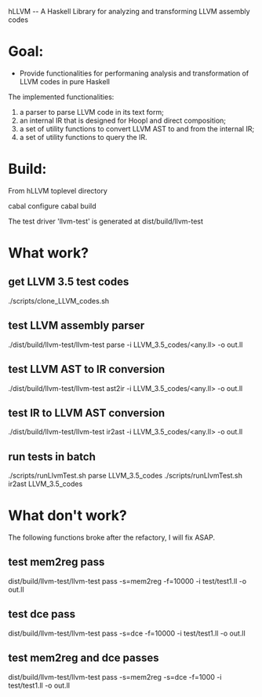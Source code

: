 hLLVM -- A Haskell Library for analyzing and transforming LLVM assembly codes


Goal: 
==========================================
- Provide functionalities for performaning analysis and transformation of LLVM codes in pure Haskell

The implemented functionalities:
1) a parser to parse LLVM code in its text form; 
2) an internal IR that is designed for Hoopl and direct composition; 
3) a set of utility functions to convert LLVM AST to and from the internal IR; 
4) a set of utility functions to query the IR.


Build:
==============
From hLLVM toplevel directory

  cabal configure
  cabal build

The test driver 'llvm-test' is generated at dist/build/llvm-test

What work?
==============
## get LLVM 3.5 test codes
./scripts/clone_LLVM_codes.sh

## test LLVM assembly parser
./dist/build/llvm-test/llvm-test parse -i LLVM_3.5_codes/<any.ll> -o out.ll

## test LLVM AST to IR conversion
./dist/build/llvm-test/llvm-test ast2ir -i LLVM_3.5_codes/<any.ll> -o out.ll

## test IR to LLVM AST conversion
./dist/build/llvm-test/llvm-test ir2ast -i LLVM_3.5_codes/<any.ll> -o out.ll

## run tests in batch 
./scripts/runLlvmTest.sh parse LLVM_3.5_codes
./scripts/runLlvmTest.sh ir2ast LLVM_3.5_codes


What don't work?
==============
The following functions broke after the refactory, I will fix ASAP.
## test mem2reg pass
dist/build/llvm-test/llvm-test pass -s=mem2reg -f=10000 -i test/test1.ll -o out.ll


## test dce pass
dist/build/llvm-test/llvm-test pass -s=dce -f=10000 -i test/test1.ll -o out.ll


## test mem2reg and dce passes
dist/build/llvm-test/llvm-test pass -s=mem2reg -s=dce -f=1000 -i test/test1.ll -o out.ll


